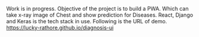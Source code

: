 Work is in progress. Objective of the project is to build a PWA. Which can take x-ray image of Chest and show prediction for Diseases. 
React, Django and Keras is the tech stack in use. Following is the URL of demo.
https://lucky-rathore.github.io/diagnosis-ui
